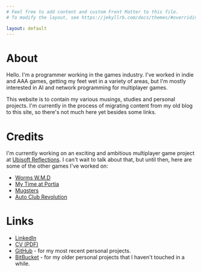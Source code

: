 ```yaml
---
# Feel free to add content and custom Front Matter to this file.
# To modify the layout, see https://jekyllrb.com/docs/themes/#overriding-theme-defaults

layout: default
---
```

# About

Hello. I'm a programmer working in the games industry. I've worked in indie and AAA games, getting my feet wet in a variety of areas, but I'm mostly interested in AI and network programming for multiplayer games.

This website is to contain my various musings, studies and personal projects. I'm currently in the process of migrating content from my old blog to this site, so there's not much here yet besides some links.

# Credits

I'm currently working on an exciting and ambitious multiplayer game project at [Ubisoft Reflections](https://reflections.ubisoft.com/). I can't wait to talk about that, but until then, here are some of the other games I've worked on:

* [Worms W.M.D](https://www.team17.com/games/worms-w-m-d/)
* [My Time at Portia](https://www.team17.com/games/my-time-at-portia/)
* [Mugsters](https://www.team17.com/games/mugsters/)
* [Auto Club Revolution](https://en.wikipedia.org/wiki/Auto_Club_Revolution)

# Links

* [LinkedIn](https://www.linkedin.com/in/joeforster/)
* [CV (PDF)](https://www.dropbox.com/s/nbjkdgwnunwjswh/JForsterCV.pdf?dl=1)
* [GitHub](https://github.com/JoeForster) - for my most recent personal projects.
* [BitBucket](https://bitbucket.org/dashboard/repositories) - for my older personal projects that I haven't touched in a while.
